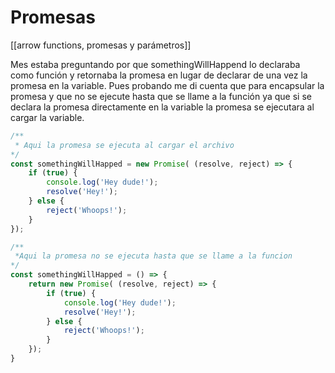 # Promesas
[[arrow functions, promesas y parámetros]]

Mes estaba preguntando por que somethingWillHappend lo declaraba como función y retornaba la promesa en lugar de declarar de una vez la promesa en la variable. Pues probando me di cuenta que para encapsular la promesa y que no se ejecute hasta que se llame a la función ya que si se declara la promesa directamente en la variable la promesa se ejecutara al cargar la variable.

```js
/**
 * Aqui la promesa se ejecuta al cargar el archivo
*/
const somethingWillHapped = new Promise( (resolve, reject) => {
    if (true) {
        console.log('Hey dude!');
        resolve('Hey!');
    } else {
        reject('Whoops!');
    }
});

/**
 *Aqui la promesa no se ejecuta hasta que se llame a la funcion
*/
const somethingWillHapped = () => {
    return new Promise( (resolve, reject) => {
        if (true) {
            console.log('Hey dude!');
            resolve('Hey!');
        } else {
            reject('Whoops!');
        }
    });
}
```